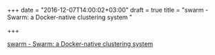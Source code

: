 +++
date = "2016-12-07T14:00:02+03:00"
draft = true
title = "swarm - Swarm: a Docker-native clustering system "

+++

<p><a href="https://t.co/Xa3MMidJ6I">swarm - Swarm: a Docker-native clustering system </a></p>
